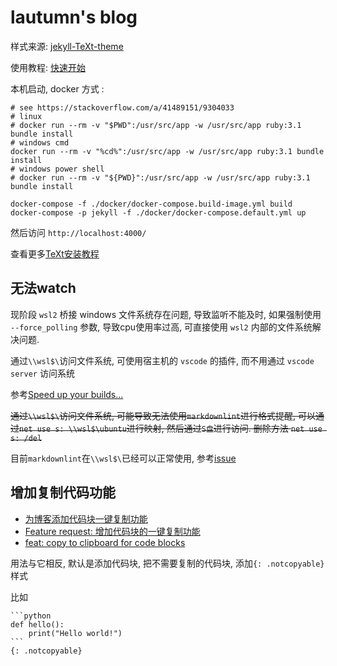 # lautumn's blog

样式来源: [jekyll-TeXt-theme](https://github.com/kitian616/jekyll-TeXt-theme/)

使用教程: [快速开始](https://tianqi.name/jekyll-TeXt-theme/docs/zh/quick-start)

本机启动, docker 方式 :

```shell
# see https://stackoverflow.com/a/41489151/9304033
# linux 
# docker run --rm -v "$PWD":/usr/src/app -w /usr/src/app ruby:3.1 bundle install
# windows cmd
docker run --rm -v "%cd%":/usr/src/app -w /usr/src/app ruby:3.1 bundle install
# windows power shell 
# docker run --rm -v "${PWD}":/usr/src/app -w /usr/src/app ruby:3.1 bundle install

docker-compose -f ./docker/docker-compose.build-image.yml build
docker-compose -p jekyll -f ./docker/docker-compose.default.yml up
```

然后访问 `http://localhost:4000/`

查看更多[TeXt安装教程](https://blog.lautumn.cn/text/2021/08/19/first-post.html)

## 无法watch

现阶段 `wsl2` 桥接 windows 文件系统存在问题, 导致监听不能及时, 如果强制使用 `--force_polling` 参数, 导致cpu使用率过高,
可直接使用 `wsl2` 内部的文件系统解决问题.

通过`\\wsl$\`访问文件系统, 可使用宿主机的 `vscode` 的插件, 而不用通过 `vscode server` 访问系统

参考[Speed up your builds...](https://www.forevolve.com/en/articles/2020/02/07/speed-up-your-builds-and-watch-for-changes-to-up-to-375-percent-using-this-workaround-on-wsl2-ubuntu-on-windows/)

~~通过`\\wsl$\`访问文件系统, 可能导致无法使用`markdownlint`进行格式提醒, 可以通过`net use s: \\wsl$\ubuntu`进行映射, 然后通过`S盘`进行访问. 删除方法 `net use s: /del`~~

目前`markdownlint`在`\\wsl$\`已经可以正常使用, 参考[issue](https://github.com/DavidAnson/markdownlint/issues/462#issuecomment-1018136715)

## 增加复制代码功能

- [为博客添加代码块一键复制功能](https://be-my-only.xyz/blog/TeXt-copy-to-clipboard/)
- [Feature request: 增加代码块的一键复制功能](https://github.com/kitian616/jekyll-TeXt-theme/issues/200)
- [feat: copy to clipboard for code blocks](https://github.com/kitian616/jekyll-TeXt-theme/pull/218)

用法与它相反, 默认是添加代码块, 把不需要复制的代码块, 添加`{: .notcopyable}`样式

比如

<!-- markdownlint-disable MD033 MD040 MD048 -->
<div class="snippet" markdown="1">

~~~
```python
def hello():
    print("Hello world!")
```
{: .notcopyable}
~~~

</div>
